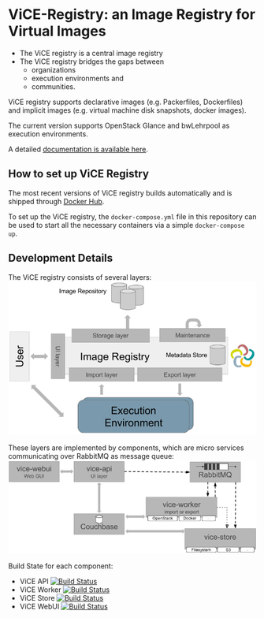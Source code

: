 # ViCE-Registry: an Image Registry for Virtual Images

* The ViCE registry is a central image registry
* The ViCE registry bridges the gaps between 
  * organizations
  * execution environments and 
  * communities.

ViCE registry supports declarative images (e.g. Packerfiles, Dockerfiles)
and implicit images (e.g. virtual machine disk snapshots, docker images).

The current version supports OpenStack Glance and bwLehrpool as execution
environments.

A detailed [documentation is available here](./docs/).

## How to set up ViCE Registry

The most recent versions of ViCE registry builds automatically and is shipped
through [Docker Hub](https://hub.docker.com/u/viceregistry/).

To set up the ViCE registry, the `docker-compose.yml` file in this repository can be
used to start all the necessary containers via a simple `docker-compose up`.

## Development Details

The ViCE registry consists of several layers:
![ViCE Registry Architecture](docs/vice-registry-architecture.png "ViCE Registry Architecture")

These layers are implemented by components, which are micro services communicating
over RabbitMQ as message queue:
![ViCE Registry Components](docs/vice-registry-components.png "ViCE Registry Components")

Build State for each component:
 * ViCE API [![Build Status](https://travis-ci.org/vice-registry/vice-api.svg?branch=master)](https://travis-ci.org/vice-registry/vice-api)
 * ViCE Worker  [![Build Status](https://travis-ci.org/vice-registry/vice-worker.svg?branch=master)](https://travis-ci.org/vice-registry/vice-worker)
 * ViCE Store [![Build Status](https://travis-ci.org/vice-registry/vice-store.svg?branch=master)](https://travis-ci.org/vice-registry/vice-store)
 * ViCE WebUI [![Build Status](https://travis-ci.org/vice-registry/vice-webui.svg?branch=master)](https://travis-ci.org/vice-registry/vice-webui)